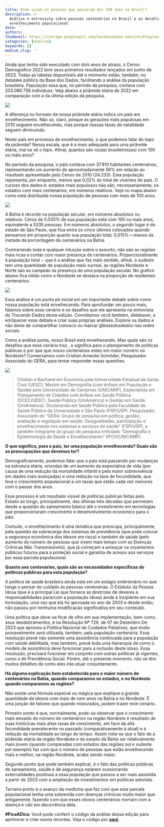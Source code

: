```yaml
---
title: Onde vivem as pessoas que passaram dos 100 anos no Brasil?
description: >-
  Análise e entrevista sobre pessoas centenárias no Brasil e os desafios do
  envelhecimento populacional
date: ''
authors:
thumbnail: https://storage.googleapis.com/basedosdados-website/blog/onde-vivem-as-pessoas-que-passaram-dos-100-anos-no-brasil/image_0.png
categories: [analise]
keywords: []
medium_slug: ''
---
```

Ainda que tenha sido executado com dois anos de atraso, o Censo Demográfico 2022 teve seus primeiros resultados lançados em junho de 2023. Todas as tabelas disponíveis até o momento estão, também, no datalake público da Base dos Dados, facilitando a análise da população brasileira. População essa que, no período da pesquisa, contava com 203.080.756 indivíduos. Veja abaixo a pirâmide etária de 2022 em comparação com a da última edição da pesquisa.

<Image src="https://storage.googleapis.com/basedosdados-website/blog/onde-vivem-as-pessoas-que-passaram-dos-100-anos-no-brasil/image_0.png"/>

A diferença no formato de nossa pirâmide etária indica um país em envelhecimento. Não só, claro, porque as gerações mais populosas em 2010 seguem envelhecendo, mas porque nossas taxas de natalidade seguem diminuindo.

Neste país em processo de envelhecimento, o que podemos falar do topo da pirâmide? Nessa escala, que é a mais adequada para uma pirâmide etária, mal se vê o topo. Afinal, quantos são os(as) brasileiros(as) com 100 ou mais anos?

No período da pesquisa, o país contava com 37.810 habitantes centenários, representando um aumento de aproximadamente 56% em relação ao resultado apresentado pelo Censo de 2010 (24.233). Esta população representa, por enquanto, menos que 0,02% do total de viventes do país. O curioso dos dados é: estados mais populosos não são, necessariamente, os estados com mais centenários, em números relativos. Veja no mapa abaixo como está distribuída nossa população de pessoas com mais de 100 anos.

<Image src="https://storage.googleapis.com/basedosdados-website/blog/onde-vivem-as-pessoas-que-passaram-dos-100-anos-no-brasil/image_1.png"/>

A Bahia é recorde na população secular, em números absolutos ou relativos. Cerca de 0,035% de sua população está com 100 ou mais anos, equivalente a 5335 pessoas. Em números absolutos, o segundo lugar é do estado de São Paulo, que fica entre os cinco últimos colocados quando pensamos em proporção quanto sua população total, 0,015% — menos da metade da porcentagem de centenários na Bahia.

Contrariando toda e qualquer intuição sobre o assunto, não são as regiões mais ricas a contar com maior presença de centenários. Proporcionalmente à população total − que é a análise que faz mais sentido, afinal, o sudeste tem uma quantidade de população meio surreal, as regiões Nordeste e Norte são as campeãs na presença de uma população secular. No grafico abaixo fica nítido como o Nordeste se destaca na proporção de residentes centenários.

<Image src="https://storage.googleapis.com/basedosdados-website/blog/onde-vivem-as-pessoas-que-passaram-dos-100-anos-no-brasil/image_2.png"/>

Essa análise é um ponta pé inicial em um importante debate sobre como nossa população está envelhecendo. Para aprofundar um pouco mais, falamos sobre esse cenário e os dasafios que ele apresenta na entrevista do Trocando Dados desta edição. Convidamos você também, databaser, a enriquecer esse debate e criar suas próprias análises. Explore os dados e não deixe de compartilhar conosco ou marcar *@basedosdados* nas redes sociais.

Como a análise ponta, nosso Brasil está envelhecendo. Mas quais são os desafios que esse cenário traz , o significa para o planejamento de políticas públicas e por que que nosso centenários estão em maior número no Nordeste? Conversamos com Cristian Arnecke Schröder, Pesquisador Associado do GERA, para tentar responder essas questões.

<Image src="https://storage.googleapis.com/basedosdados-website/blog/onde-vivem-as-pessoas-que-passaram-dos-100-anos-no-brasil/image_3.png"/>

> Cristian é Bacharel em Economia pela Universidade Estadual de Santa Cruz (UESC), Mestre em Demografia (com ênfase em População e Saúde) pela Universidade de Campinas (UNICAMP), Especialista em Planejamento de Cidades com ênfase em Saúde Pública (DCEC/UESC), Saúde Pública (UniAmérica) e Gestão em Saúde (UniAmérica). Doutorando em Saúde Pública pela Faculdade de Saúde Pública da Universidade e São Paulo (FSP/USP). Pesquisador Associado do “GERA: Grupo de pesquisa em política, gestão, avaliação e regulação em saúde: Desigualdades, participação e envelhecimento nos sistemas e serviços de saúde” (FSP/USP), e também integrante do grupo de pesquisa intitulado “Demografia e Epidemiologia da Saúde e Envelhecimento” (IFCH/UNICAMP).

**O que significa, para o país, ter uma população envelhecendo? Quais são as preocupações que devemos ter?**

Demograficamente, podemos falar que o país está passando por mudanças na estrutura etária, oriundas de um aumento da expectativa de vida (por causa de uma redução da mortalidade infantil e pela maior sobrevivência em idades mais avançadas) e uma redução na taxa de fecundidade, que leva o crescimento populacional a um taxas que estão cada vez menores com o passar dos anos.

Esse processo é um resultado visível de políticas públicas feitas pelo Estado ao longo, principalmente, das últimas três décadas que permeiam desde a questão do saneamento básico até o investimento em tecnologias que proporcionaram crescimento e desenvolvimento econômico para o país.

Contudo, o envelhecimento é uma temática que preocupa, principalmente, pela questão da sobrecarga dos sistemas de previdência (que pode colocar a segurança econômica dos idosos em risco) e também de saúde (pelo aumento do número de pessoas que vivem mais tempo com as Doenças Crônicas Não Transmissíveis), que já começam a ameaçar os orçamentos públicos futuros para a proteção social e garantia de acesso aos serviços por essa parcela populacional.

**Quanto aos centenários, quais são as necessidades específicas de políticas públicas para esta população?**

A política de saúde brasileira ainda está em um estágio embrionário no que tange o pensar do cuidado às pessoas centenárias. O Estatuto da Pessoa Idosa (que é a principal Lei que fornece as diretrizes de deveres e responsabilidades para/com a população idosa) ainda é incipiente em sua formulação, uma vez que ela foi aprovada no ano de 2003 e desde então, não passou por nenhuma modificação significativa em seu conteúdo.

Uma política que deve-se ficar de olho em sua implementação, bem como, seus desdobramentos, é na Resolução Nº 729, de 07 de Dezembro De 2023 que aprovou a Política Nacional de Cuidados Paliativos, que muito provavelmente será utilizada, também, pela população centenária. Essa resolução prevê não somente uma assistência continuada para a população com saúde debilitada, mas também, prevê toda uma hierarquia de como o modelo de assistência deve funcionar para a inclusão deste idoso. Essa resolução, precisará funcionar em conjunto com outras políticas já vigentes, como a de Previdência Social. Porém, até o presente momento, não se têm muitos detalhes de como eles irão atuar conjuntamente.

**Há alguma explicação bem estabelecida para o maior número de centenários na Bahia, quando comparamos os estados, e no Nordeste quando comparamos as regiões?**

Não existe uma fórmula especial ou mágica que explique a grande quantidade de idosos com mais de cem anos na Bahia e no Nordeste. É uma junção de fatores que quando misturados, podem trazer este cenário.

Primeiro ponto é que, normalmente, pode-se observar que o crescimento mais elevado do número de centenários na região Nordeste é resultado de suas históricas mais altas taxas de crescimento, em face da alta fecundidade prevalecente no passado (comparativamente à atual) e à redução da mortalidade ao longo do tempo. Assim nota-se que o fato de a pirâmide etária da região Nordeste e do estado da Bahia ser relativamente mais jovem (quando comparadas com estados das regiões sul e sudeste por exemplo) faz com que o número de pessoas que estão envelhecendo mais e melhor, na região Nordeste, acabe sendo maior.

Segundo ponto que pode também explicar, é o fato das políticas públicas de saneamento, saúde e de segurança estarem ocasionando externalidades positivas a essa população que passou a ser mais assistida a partir de 2003 com a ampliação de investimentos em políticas setoriais.

Terceiro ponto é o avanço da medicina que faz com que esta parcela populacional tenha uma sobrevida com doenças crônicas muito maior que antigamente, fazendo com que esses idosos centenários morram com a doença e não em decorrência dela.

**#FicaADica**: Você pode conferir o código da análise dessa edição para aprimorar e criar novos recortes. Veja o código por [**aqui**](https://github.com/basedosdados/analises/blob/cc9f1cc092b5a07f247a3aae038d21dd9b4a135a/redes_sociais/br_ibge_censo_2022_centenarios.ipynb?utm_source=hs_email\&utm_medium=email&_hsenc=p2ANqtz--m2dyztBRl9vKlvBux7BZpvhAU5Ih8f9ufl81o9JrF8o8er2S17ulXMroikOA6Z9Wvt_H925HSMCuov12F83BWrjYUY2kXDcvB4hJX8jm0v2pq0TQ).
